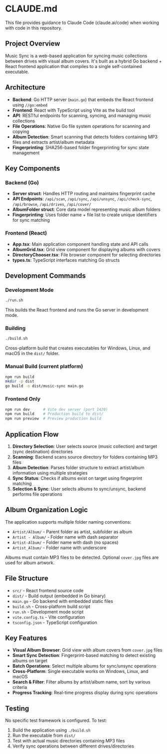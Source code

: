 # CLAUDE.md

This file provides guidance to Claude Code (claude.ai/code) when working with code in this repository.

## Project Overview

Music Sync is a web-based application for syncing music collections between drives with visual album covers. It's built as a hybrid Go backend + React frontend application that compiles to a single self-contained executable.

## Architecture

- **Backend**: Go HTTP server (`main.go`) that embeds the React frontend using `//go:embed`
- **Frontend**: React with TypeScript using Vite as the build tool
- **API**: RESTful endpoints for scanning, syncing, and managing music collections
- **File Operations**: Native Go file system operations for scanning and copying
- **Album Detection**: Smart scanning that detects folders containing MP3 files and extracts artist/album metadata
- **Fingerprinting**: SHA256-based folder fingerprinting for sync state management

## Key Components

### Backend (Go)
- **Server struct**: Handles HTTP routing and maintains fingerprint cache
- **API Endpoints**: `/api/scan`, `/api/sync`, `/api/unsync`, `/api/check-sync`, `/api/browse`, `/api/drives`, `/api/cover/`
- **AlbumFolder struct**: Core data model representing music album folders
- **Fingerprinting**: Uses folder name + file list to create unique identifiers for sync matching

### Frontend (React)
- **App.tsx**: Main application component handling state and API calls
- **AlbumGrid.tsx**: Grid view component for displaying albums with covers
- **DirectoryChooser.tsx**: File browser component for selecting directories
- **types.ts**: TypeScript interfaces matching Go structs

## Development Commands

### Development Mode
```bash
./run.sh
```
This builds the React frontend and runs the Go server in development mode.

### Building
```bash
./build.sh
```
Cross-platform build that creates executables for Windows, Linux, and macOS in the `dist/` folder.

### Manual Build (current platform)
```bash
npm run build
mkdir -p dist
go build -o dist/music-sync main.go
```

### Frontend Only
```bash
npm run dev      # Vite dev server (port 1420)
npm run build    # Production build to dist/
npm run preview  # Preview production build
```

## Application Flow

1. **Directory Selection**: User selects source (music collection) and target (sync destination) directories
2. **Scanning**: Backend scans source directory for folders containing MP3 files
3. **Album Detection**: Parses folder structure to extract artist/album information using multiple strategies
4. **Sync Status**: Checks if albums exist on target using fingerprint matching
5. **Selection & Sync**: User selects albums to sync/unsync, backend performs file operations

## Album Organization Logic

The application supports multiple folder naming conventions:
- `Artist/Album/` - Parent folder as artist, subfolder as album
- `Artist - Album/` - Folder name with dash separator
- `Artist-Album/` - Folder name with dash (no spaces)
- `Artist_Album/` - Folder name with underscore

Albums must contain MP3 files to be detected. Optional `cover.jpg` files are used for album artwork.

## File Structure

- `src/` - React frontend source code
- `dist/` - Build output (embedded in Go binary)
- `main.go` - Go backend with embedded static files
- `build.sh` - Cross-platform build script
- `run.sh` - Development mode script
- `vite.config.ts` - Vite configuration
- `tsconfig.json` - TypeScript configuration

## Key Features

- **Visual Album Browser**: Grid view with album covers from `cover.jpg` files
- **Smart Sync Detection**: Fingerprint-based matching to detect existing albums on target
- **Batch Operations**: Select multiple albums for sync/unsync operations
- **Cross-Platform**: Single executable works on Windows, Linux, and macOS
- **Search & Filter**: Filter albums by artist/album name, sort by various criteria
- **Progress Tracking**: Real-time progress display during sync operations

## Testing

No specific test framework is configured. To test:
1. Build the application using `./build.sh`
2. Run the executable from `dist/`
3. Test with actual music directories containing MP3 files
4. Verify sync operations between different drives/directories